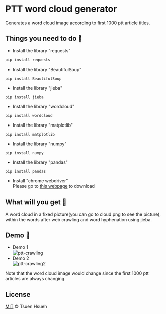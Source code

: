# PTT word cloud generator
Generates a word cloud image according to first 1000 ptt article titles.
  
## Things you need to do :open_book:
* Install the library "requests"
```
pip install requests
```
* Install the library "BeautifulSoup"
```
pip install BeautifulSoup
```
* Install the library "jieba"
```
pip install jieba
```
* Install the library "wordcloud"
```
pip install wordcloud
```
* Install the library "matplotlib"
```
pip install matplotlib
```
* Install the library "numpy"
```
pip install numpy
```
* Install the library "pandas"
```
pip install pandas
```
* Install "chrome webdriver"  
Please go to [this webpage](https://chromedriver.chromium.org/) to download
  
## What will you get :icecream:
A word cloud in a fixed picture(you can go to cloud.png to see the picture), within the words after web crawling and word hyphenation using jieba.
  
## Demo :eyes:
* Demo 1  
![ptt-crawling](https://user-images.githubusercontent.com/78197510/132520861-c68efee6-b829-4081-a431-ad52cacb09b0.png)  
* Demo 2  
![ptt-crawling2](https://user-images.githubusercontent.com/78197510/132520900-a84d83e3-8002-436f-a4e5-3e480aebcc7d.png)  
  
Note that the word cloud image would change since the first 1000 ptt articles are always changing.  

## License
[MIT](LICENSE) © Tsuen Hsueh
